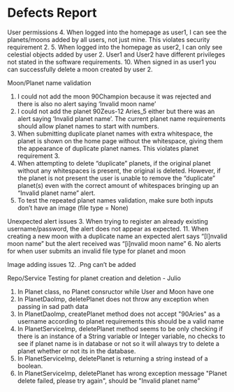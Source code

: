 # Defects Report


User permissions
4. When logged into the homepage as user1, I can see the planets/moons added by all users, not just mine.  This violates security requirement 2.
5. When logged into the homepage as user2, I can only see celestial objects added by user 2.  User1 and User2 have different privileges not stated in the software requirements.
10. When signed in as user1 you can successfully delete a moon created by user 2.

Moon/Planet name validation
1. I could not add the moon 90Champion because it was rejected and there is also no alert saying ‘Invalid moon name’
2. I could not add the planet 90Zeus-12 Aries_5 either but there was an alert saying ‘Invalid planet name’. The current planet name requirements should allow planet names to start with numbers.
7. When submitting duplicate planet names with extra whitespace, the planet is shown on the home page without the whitespace, giving them the appearance of duplicate planet names. This violates planet requirement 3.
8. When attempting to delete “duplicate” planets, if the original planet without any whitespaces is present, the original is deleted. However, if the planet is not present the user is unable to remove the “duplicate” planet(s) even with the correct amount of whitespaces bringing up an “Invalid planet name” alert.
9. To test the repeated planet names validation, make sure both inputs don’t have an image (file type = None)

Unexpected alert issues
3. When trying to register an already existing username/password, the alert does not appear as expected.
11. When creating a new moon with a duplicate name an expected alert says “[I]nvalid moon name” but the alert received was “[i]nvalid moon name”
6. No alerts for when user submits an invalid file type for planet and moon

Image adding issues
12. .Png can’t be added

Repo/Service Testing for planet creation and deletion - Julio
1. In Planet class, no Planet consructor while User and Moon have one
2. In PlanetDaoImp, deletePlanet does not throw any exception when passing in sad path data
3. In PlanetDaoImp, createPlanet method does not accept "90Aries" as a username according to planet requirements this should be a valid name
4. In PlanetServiceImp, deletePlanet method seems to be only checking if there is an instance of a String variable or Integer variable, no checks to see if planet name is in database or not so it will always try to delete a planet whether or not its in the database.
5. In PlanetServiceImp, deletePlanet is returning a string instead of a boolean.
6. In PlanetServiceImp, deletePlanet has wrong exception message "Planet delete failed, please try again", should be "Invalid planet name"


